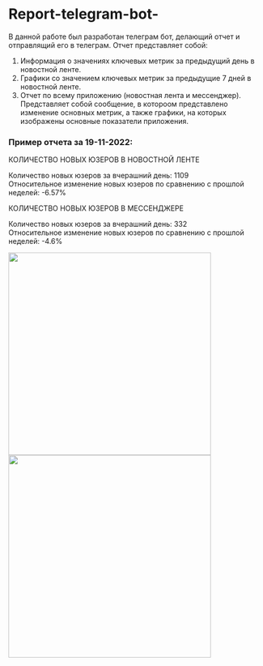 # Report-telegram-bot-
В данной работе был разработан телеграм бот, делающий отчет и отправлящий его в телеграм.
Отчет представляет собой:
1. Информация о значениях ключевых метрик за предыдущий день в новостной ленте.
2. Графики со значением ключевых метрик за предыдущие 7 дней в новостной ленте.
3. Отчет по всему приложению (новостная лента и мессенджер). Представляет собой сообщение, в котороом представлено изменение основных метрик, а также графики, на которых изображены основные показатели приложения. 

### Пример отчета за 19-11-2022:

КОЛИЧЕСТВО НОВЫХ ЮЗЕРОВ В НОВОСТНОЙ ЛЕНТЕ 

Количество новых юзеров  за вчерашний день: 1109 \
Относительное изменение новых юзеров по сравнению с прошлой неделей: -6.57% 

КОЛИЧЕСТВО НОВЫХ ЮЗЕРОВ В МЕССЕНДЖЕРЕ 

Количество новых юзеров  за вчерашний день: 332 \
Относительное изменение новых юзеров по сравнению с прошлой неделей: -4.6% 

<img src='https://user-images.githubusercontent.com/106237959/204054876-48a0efd9-3551-4c73-909f-f4e2eda99fe7.png' width='400' height='400'/> <img src='https://user-images.githubusercontent.com/106237959/204055229-737fcd8a-528f-42e8-b167-3e99abc159be.png' width='400' height='400'/>


